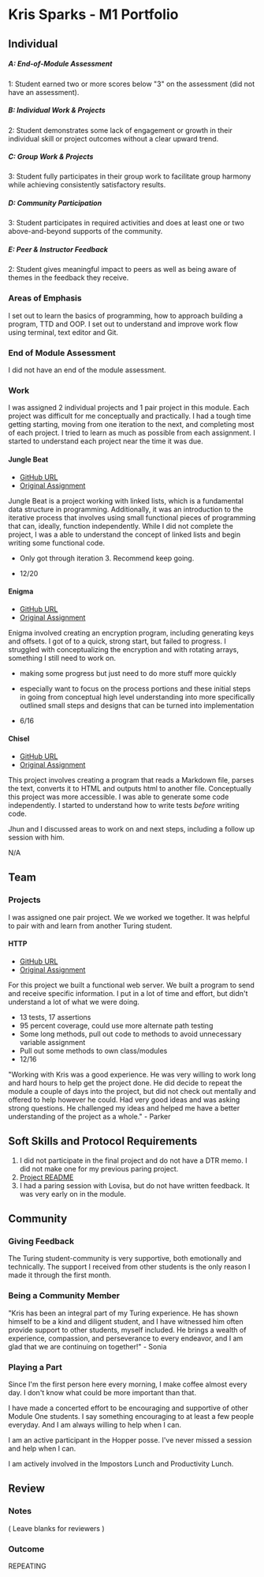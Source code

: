 # Kris Sparks - M1 Portfolio

## Individual

##### A: End-of-Module Assessment  
1: Student earned two or more scores below "3" on the assessment (did not have an assessment).
##### B: Individual Work & Projects
2: Student demonstrates some lack of engagement or growth in their individual skill or project outcomes without a clear upward trend.  
##### C: Group Work & Projects  
3: Student fully participates in their group work to facilitate group harmony while achieving consistently satisfactory results.  
##### D: Community Participation  
3: Student participates in required activities and does at least one or two above-and-beyond supports of the community.  
##### E: Peer & Instructor Feedback  
2: Student gives meaningful impact to peers as well as being aware of themes in the feedback they receive.

### Areas of Emphasis

I set out to learn the basics of programming, how to approach building a program, TTD and OOP. I set out to understand and improve work flow using terminal, text editor and Git.

### End of Module Assessment

I did not have an end of the module assessment.

### Work

I was assigned 2 individual projects and 1 pair project in this module. Each project was difficult for me conceptually and practically. I had a tough time getting starting, moving from one iteration to the next, and completing most of each project. I tried to learn as much as possible from each assignment. I started to understand each project near the time it was due.

#### Jungle Beat

* [GitHub URL](https://github.com/kbs5280/jungle_beats)
* [Original Assignment](https://github.com/turingschool/curriculum/blob/master/source/projects/jungle_beat.markdown)

Jungle Beat is a project working with linked lists, which is a fundamental data structure in programming. Additionally, it was an introduction to the iterative process that involves using small functional pieces of programming that can, ideally, function independently. While I did not complete the project, I was a able to understand the concept of linked lists and begin writing some functional code.

* Only got through iteration 3. Recommend keep going.

* 12/20

#### Enigma

* [GitHub URL](https://github.com/kbs5280/enigma)
* [Original Assignment](https://github.com/turingschool/curriculum/blob/master/source/projects/enigma.markdown)

Enigma involved creating an encryption program, including generating keys and offsets. I got of to a quick, strong start, but failed to progress. I struggled with conceptualizing the encryption and with rotating arrays, something I still need to work on.

* making some progress but just need to do more stuff more quickly
* especially want to focus on the process portions and these initial steps in going from conceptual high level understanding into more specifically outlined small steps and designs that can be turned into implementation

* 6/16

#### Chisel

* [GitHub URL](https://github.com/kbs5280/chisel)
* [Original Assignment](https://github.com/turingschool/curriculum/blob/master/source/projects/chisel.markdown)

This project involves creating a program that reads a Markdown file, parses the text, converts it to HTML and outputs html to another file. Conceptually this project was more accessible. I was able to generate some code independently. I started to understand how to write tests *before* writing code.

Jhun and I discussed areas to work on and next steps, including a follow up session with him.

N/A

## Team

### Projects

I was assigned one pair project. We we worked we together. It was helpful to pair with and learn from another Turing student.

#### HTTP

* [GitHub URL](https://github.com/ExCaelum/http_you_know_me)
* [Original Assignment](https://github.com/turingschool/curriculum/blob/master/source/projects/http_yeah_you_know_me.markdown)

For this project we built a functional web server. We built a program to send and receive specific information. I put in a lot of time and effort, but didn't understand a lot of what we were doing.

* 13 tests, 17 assertions
* 95 percent coverage, could use more alternate path testing
* Some long methods, pull out code to methods to avoid unnecessary        variable assignment
* Pull out some methods to own class/modules
* 12/16

"Working with Kris was a good experience. He was very willing to work long and hard hours to help get the project done. He did decide to repeat the module a couple of days into the project, but did not check out mentally and offered to help however he could. Had very good ideas and was asking strong questions. He challenged my ideas and helped me have a better understanding of the project as a whole." - Parker

## Soft Skills and Protocol Requirements

1. I did not participate in the final project and do not have a DTR memo. I did not make one for my previous paring project.
2. [Project README](https://github.com/kbs5280/chisel/blob/master/README.md)
3. I had a paring session with Lovisa, but do not have written feedback. It was very early on in the module.

## Community

### Giving Feedback

The Turing student-community is very supportive, both emotionally and technically.  The support I received from other students is the only reason I made it through the first month.

### Being a Community Member

"Kris has been an integral part of my Turing experience. He has shown himself to be a kind and diligent student, and I have witnessed him often provide support to other students, myself included. He brings a wealth of experience, compassion, and perseverance to every endeavor, and I am glad that we are continuing on together!" - Sonia

### Playing a Part

Since I'm the first person here every morning, I make coffee almost every day. I don't know what could be more important than that.

I have made a concerted effort to be encouraging and supportive of other Module One students. I say something encouraging to at least a few people everyday. And I am always willing to help when I can.

I am an active participant in the Hopper posse. I've never missed a session and help when I can.

I am actively involved in the Impostors Lunch and Productivity Lunch.

## Review

### Notes

( Leave blanks for reviewers )

### Outcome

REPEATING
